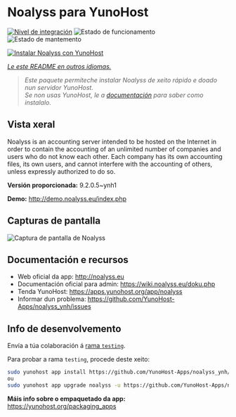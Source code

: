 <!--
NOTA: Este README foi creado automáticamente por <https://github.com/YunoHost/apps/tree/master/tools/readme_generator>
NON debe editarse manualmente.
-->

# Noalyss para YunoHost

[![Nivel de integración](https://dash.yunohost.org/integration/noalyss.svg)](https://ci-apps.yunohost.org/ci/apps/noalyss/) ![Estado de funcionamento](https://ci-apps.yunohost.org/ci/badges/noalyss.status.svg) ![Estado de mantemento](https://ci-apps.yunohost.org/ci/badges/noalyss.maintain.svg)

[![Instalar Noalyss con YunoHost](https://install-app.yunohost.org/install-with-yunohost.svg)](https://install-app.yunohost.org/?app=noalyss)

*[Le este README en outros idiomas.](./ALL_README.md)*

> *Este paquete permíteche instalar Noalyss de xeito rápido e doado nun servidor YunoHost.*  
> *Se non usas YunoHost, le a [documentación](https://yunohost.org/install) para saber como instalalo.*

## Vista xeral

Noalyss is an accounting server intended to be hosted on the Internet in order to contain the accounting of an unlimited number of companies and users who do not know each other. Each company has its own accounting files, its own users, and cannot interfere with the accounting of others, unless expressly authorized to do so.

**Versión proporcionada:** 9.2.0.5~ynh1

**Demo:** <http://demo.noalyss.eu/index.php>

## Capturas de pantalla

![Captura de pantalla de Noalyss](./doc/screenshots/Sélection_099_0.png)

## Documentación e recursos

- Web oficial da app: <http://noalyss.eu>
- Documentación oficial para admin: <https://wiki.noalyss.eu/doku.php>
- Tenda YunoHost: <https://apps.yunohost.org/app/noalyss>
- Informar dun problema: <https://github.com/YunoHost-Apps/noalyss_ynh/issues>

## Info de desenvolvemento

Envía a túa colaboración á [rama `testing`](https://github.com/YunoHost-Apps/noalyss_ynh/tree/testing).

Para probar a rama `testing`, procede deste xeito:

```bash
sudo yunohost app install https://github.com/YunoHost-Apps/noalyss_ynh/tree/testing --debug
ou
sudo yunohost app upgrade noalyss -u https://github.com/YunoHost-Apps/noalyss_ynh/tree/testing --debug
```

**Máis info sobre o empaquetado da app:** <https://yunohost.org/packaging_apps>
